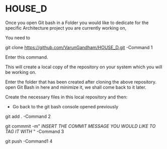 # HOUSE_D
Once you open Git bash in a Folder you would like to dedicate for the specific Architecture project you are currently working on, 

You need to 

git clone https://github.com/VarunGandham/HOUSE_D.git                                                     -Command 1

Enter this command. 

This will create a local copy of the repository on your system which you will be working on. 


Enter the folder that has been created after cloning the above repository. 
open Git Bash in here and minimize it, we shall come back to it later. 


Create the necessary files in this local repository and then:



- Go back to the git bash console opened previously

git add .                                                                                                 -Command 2

git commmit -m"   *INSERT THE COMMIT MESSAGE YOU WOULD LIKE TO TAG IT WITH*  "                            -Command 3

git push                                                                                                  -Command1 4
